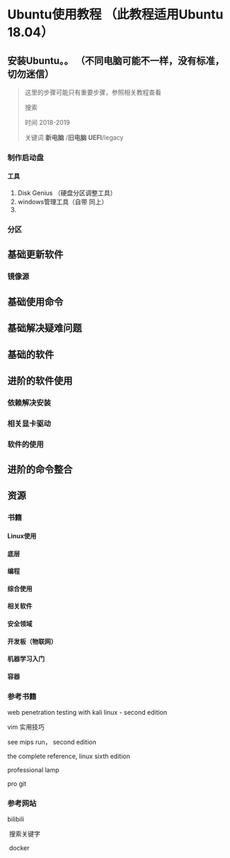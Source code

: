 # Ubuntu使用教程 （此教程适用Ubuntu 18.04）

## 安装Ubuntu。。 （不同电脑可能不一样，没有标准，切勿迷信）

> 这里的步骤可能只有重要步骤，参照相关教程查看
>
> 搜索 
>
> 时间 2018-2019
>
> 关键词 **新电脑** /**旧电脑**   **UEFI**/legacy   

### 制作启动盘

#### 工具

1. Disk Genius （硬盘分区调整工具） 
2. windows管理工具（自带 同上）
3. 

### 分区



## 基础更新软件

### 镜像源



## 基础使用命令

## 基础解决疑难问题

## 基础的软件



## 进阶的软件使用

### 依赖解决安装

### 相关显卡驱动

### 软件的使用



## 进阶的命令整合



## 资源

### 书籍

#### Linux使用

#### 底层

#### 编程

#### 综合使用

#### 相关软件

#### 安全领域

#### 开发板（物联网）

#### 机器学习入门

#### 容器



### 参考书籍

web penetration testing with kali linux - second edition

vim 实用技巧

see mips run， second edition

the complete reference, linux sixth edition

professional lamp

pro git



### 参考网站

bilibili

​	搜索关键字

​		docker